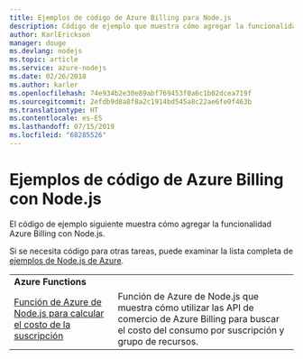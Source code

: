 ```yaml
---
title: Ejemplos de código de Azure Billing para Node.js
description: Código de ejemplo que muestra cómo agregar la funcionalidad Azure Billing con Node.js.
author: KarlErickson
manager: douge
ms.devlang: nodejs
ms.topic: article
ms.service: azure-nodejs
ms.date: 02/26/2018
ms.author: karler
ms.openlocfilehash: 74e934b2e30e89abf769453f0a6c1b02dcea719f
ms.sourcegitcommit: 2efdb9d8a8f8a2c1914bd545a8c22ae6fe0f463b
ms.translationtype: HT
ms.contentlocale: es-ES
ms.lasthandoff: 07/15/2019
ms.locfileid: "68285526"
---
```

# <a name="azure-billing-with-nodejs-code-samples"></a>Ejemplos de código de Azure Billing con Node.js

El código de ejemplo siguiente muestra cómo agregar la funcionalidad Azure Billing con Node.js.

Si se necesita código para otras tareas, puede examinar la lista completa de [ejemplos de Node.js de Azure](https://azure.microsoft.com/resources/samples/?term=nodejs).

| | |
|---|---|
| **Azure Functions** ||
| [Función de Azure de Node.js para calcular el costo de la suscripción](https://azure.microsoft.com/resources/samples/consumption-cost-node/) | Función de Azure de Node.js que muestra cómo utilizar las API de comercio de Azure Billing para buscar el costo del consumo por suscripción y grupo de recursos. |
